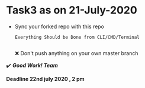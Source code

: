 # Task3 as on 21-July-2020
* Sync your forked repo   with this repo
  
  ```
  Everything Should be Done from CLI/CMD/Terminal

  
  ```
  ❌ Don't push anything on your own master branch

:heavy_check_mark: _**Good Work! Team**_

**Deadline 22nd july 2020 , 2 pm**
